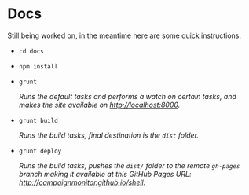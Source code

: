 # Docs

Still being worked on, in the meantime here are some quick instructions:

- `cd docs`

- `npm install`

- `grunt`

  *Runs the default tasks and performs a watch on certain tasks, and makes the site available on <http://localhost:8000>.*
- `grunt build`

  *Runs the build tasks, final destination is the `dist` folder.*
- `grunt deploy`

  *Runs the build tasks, pushes the `dist/` folder to the remote `gh-pages` branch making it available at this GitHub Pages URL: <http://campaignmonitor.github.io/shell>.*
